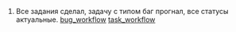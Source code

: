 1. Все задания сделал, задачу с типом баг прогнал, все статусы актуальные.
[bug_workflow](https://github.com/evgeniy-skt/devops-netology/blob/main/docs/Bug.xml)
[task_workflow](https://github.com/evgeniy-skt/devops-netology/blob/main/docs/Tasks.xml)
